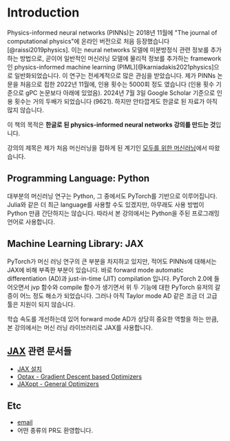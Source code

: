 # Introduction
Physics-informed neural networks (PINNs)는 2018년 11월에 "The journal of computational physics"에 온라인 버전으로 처음 등장했습니다[@raissi2019physics].
이는 neural networks 모델에 미분방정식 관련 정보를 추가하는 방법으로, 곧이어 일반적인 머신러닝 모델에 물리적 정보를 추가하는 framework인
physics-informed machine learning (PIML)[@karniadakis2021physics]으로 일반화되었습니다.
이 연구는 전세계적으로 많은 관심을 받았습니다.
제가 PINNs 논문을 처음으로 접한 2022년 11월에, 인용 횟수는 5000회 정도 였습니다 (인용 횟수 기준으로 gPC 논문보다 아래에 있었음).
2024년 7월 3일 Google Scholar 기준으로 인용 횟수는 거의 두배가 되었습니다 (9621).
하지만 안타깝게도 한글로 된 자료가 아직 많지 않습니다.

이 책의 목적은 **한글로 된 physics-informed neural networks 강의를 만드는 것**입니다.

강의의 제목은 제가 처음 머신러닝을 접하게 된 계기인 [모두를 위한 머신러닝](https://hunkim.github.io/ml/)에서 따왔습니다.


## Programming Language: Python
대부분의 머신러닝 연구는 Python, 그 중에서도 PyTorch를 기반으로 이루어집니다.
Julia와 같은 더 최근 language를 사용할 수도 있겠지만, 아무래도 사용 방법이 Python 만큼 간단하지는 않습니다.
따라서 본 강의에서는 Python을 주된 프로그래밍 언어로 사용합니다.


## Machine Learning Library: JAX
PyTorch가 머신 러닝 연구의 큰 부분을 차지하고 있지만, 적어도 PINNs에 대해서는 JAX에 비해 부족한 부분이 있습니다.
바로 forward mode automatic differentiation (AD)과 just-in-time (JIT) compilation 입니다.
PyTorch 2.0에 들어오면서 jvp 함수와 compile 함수가 생기면서 위 두 기능에 대한 PyTorch 유저의 갈증이 어느 정도 해소가 되었습니다.
그러나 아직 Taylor mode AD 같은 조금 더 고급 툴은 지원이 되지 않습니다.

학습 속도를 개선하는데 있어 forward mode AD가 상당히 중요한 역할을 하는 만큼, 본 강의에서는 머신 러닝 라이브러리로 JAX를 사용합니다.


## [JAX](https://jax.readthedocs.io/en/latest/index.html) 관련 문서들
- [JAX 설치](https://jax.readthedocs.io/en/latest/installation.html)
- [Optax - Gradient Descent based Optimizers](https://optax.readthedocs.io/en/latest/)
- [JAXopt - General Optimizers](https://jaxopt.github.io/stable/index.html)


## Etc
- [email](mailto:jaeminoh.math@gmail.com)
- 어떤 종류의 PR도 환영합니다.